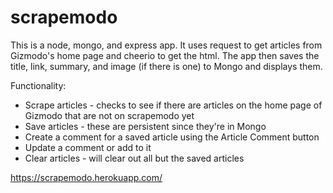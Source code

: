 # scrapemodo

This is a node, mongo, and express app. It uses request to get articles from
Gizmodo's home page and cheerio to get the html. The app then saves 
the title, link, summary, and image (if there is one) to Mongo and 
displays them.

Functionality:
  - Scrape articles - checks to see if there are articles on the home
    page of Gizmodo that are not on scrapemodo yet
  - Save articles - these are persistent since they're in Mongo
  - Create a comment for a saved article using the Article Comment button
  - Update a comment or add to it
  - Clear articles - will clear out all but the saved articles
  
  https://scrapemodo.herokuapp.com/
